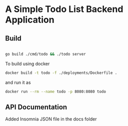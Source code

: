 # A Simple Todo List Backend Application


## Build

```sh

go build ./cmd/todo && ./todo server

```

To build using docker

```sh
docker build -t todo -f ./deployments/Dockerfile .
```

and run it as

```sh
docker run --rm --name todo -p 8080:8080 todo
```

## API Documentation

Added Insomnia JSON file in the docs folder